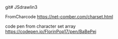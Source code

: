 git# JSdrawlin3

FromCharcode
https://net-comber.com/charset.html

code pen from character set array
https://codepen.io/FlorinPop17/pen/BaBePej
